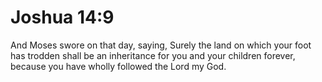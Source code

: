 # Joshua 14:9

And Moses swore on that day, saying, Surely the land on which your foot has trodden shall be an inheritance for you and your children forever, because you have wholly followed the Lord my God.
